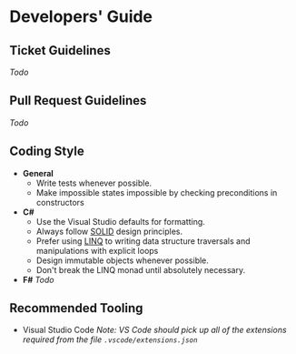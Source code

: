 Developers' Guide
=================

## Ticket Guidelines
*Todo*

## Pull Request Guidelines
*Todo*

## Coding Style
* **General**
    * Write tests whenever possible.
    * Make impossible states impossible by checking preconditions in constructors
* **C#**
    * Use the Visual Studio defaults for formatting.
    * Always follow [SOLID](https://en.wikipedia.org/wiki/SOLID) design principles.
    * Prefer using [LINQ](https://docs.microsoft.com/en-us/dotnet/csharp/programming-guide/concepts/linq/) to writing data structure traversals and manipulations with explicit loops
    * Design immutable objects whenever possible.
    * Don't break the LINQ monad until absolutely necessary.
* **F#**
    *Todo*

## Recommended Tooling
* Visual Studio Code
    *Note: VS Code should pick up all of the extensions required from the file `.vscode/extensions.json`*